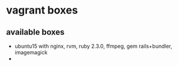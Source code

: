 # vagrant boxes

## available boxes
 - ubuntu15 with nginx, rvm, ruby 2.3.0, ffmpeg, gem rails+bundler, imagemagick
 - 
 
